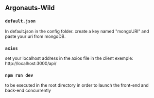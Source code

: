 

## Argonauts-Wild

### `default.json`

In default.json in the config folder. create a key named "mongoURI" and paste your uri from mongoDB.

### `axios`

set your localhost address in the axios file in the client exemple: http://localhost:3000/api/

### `npm run dev`

to be executed in the root directory in order to launch the front-end and back-end concurrently


